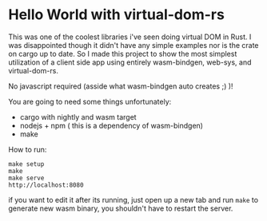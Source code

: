 # Hello World with virtual-dom-rs

This was one of the coolest libraries i've seen doing virtual DOM in Rust. I was disappointed though it didn't have any simple examples nor is the crate on cargo up to date. So I made this project to show the most simplest utilization of a client side app using entirely wasm-bindgen, web-sys, and virtual-dom-rs.

No javascript required (asside what wasm-bindgen auto creates ;) )!

You are going to need some things unfortunately:
* cargo with nightly and wasm target
* nodejs + npm ( this is a dependency of wasm-bindgen)
* make

How to run:

```console
make setup
make
make serve
http://localhost:8080
```

if you want to edit it after its running, just open up a new tab and run `make` to generate new wasm binary, you shouldn't have to restart the server.
